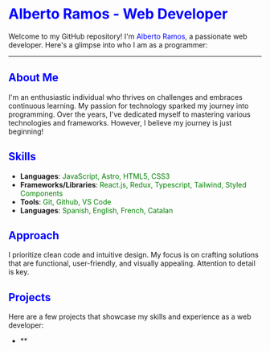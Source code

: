 # <span style="color:blue;">Alberto Ramos - Web Developer</span>

Welcome to my GitHub repository! I'm <span style="color:blue;">Alberto Ramos</span>, a passionate web developer. Here's a glimpse into who I am as a programmer:

---

## <span style="color:blue;">About Me</span>

I'm an enthusiastic individual who thrives on challenges and embraces continuous learning. My passion for technology sparked my journey into programming. Over the years, I've dedicated myself to mastering various technologies and frameworks. However, I believe my journey is just beginning!

## <span style="color:blue;">Skills</span>

- **Languages**: <span style="color:green;">JavaScript, Astro, HTML5, CSS3</span>
- **Frameworks/Libraries**: <span style="color:green;">React.js, Redux, Typescript, Tailwind, Styled Components</span>
- **Tools**: <span style="color:green;">Git, Github, VS Code</span>
- **Languages**: <span style="color:green;">Spanish, English, French, Catalan</span>

## <span style="color:blue;">Approach</span>

I prioritize clean code and intuitive design. My focus is on crafting solutions that are functional, user-friendly, and visually appealing. Attention to detail is key.

## <span style="color:blue;">Projects</span>

Here are a few projects that showcase my skills and experience as a web developer:

- **
